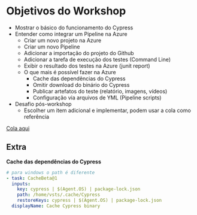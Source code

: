 # Objetivos do Workshop

- Mostrar o básico do funcionamento do Cypress
- Entender como integrar um Pipeline na Azure
  - Criar um novo projeto na Azure
  - Criar um novo Pipeline
  - Adicionar a importação do projeto do Github
  - Adicionar a tarefa de execução dos testes (Command Line)
  - Exibir o resultado dos testes na Azure (junit report)
  - O que mais é possível fazer na Azure
    - Cache das dependências do Cypress
    - Omitir download do binário do Cypress
    - Publicar artefatos do teste (relatório, imagens, vídeos)
    - Configuração via arquivos de YML (Pipeline scripts)
- Desafio pós-workshop
  - Escolher um item adicional e implementar, podem usar a cola como referência
  
[Cola aqui](https://gist.github.com/samlucax/3c437c045378f6048002df94934b85e8 "Cola aqui")

## Extra

**Cache das dependências do Cypress**
```yaml
# para windows o path é diferente
- task: CacheBeta@1
  inputs:
    key: cypress | $(Agent.OS) | package-lock.json
    path: /home/vsts/.cache/Cypress
    restoreKeys: cypress | $(Agent.OS) | package-lock.json
  displayName: Cache Cypress binary
```
